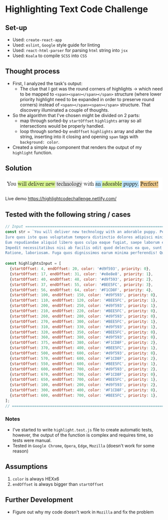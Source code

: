 # Highlighting Text Code Challenge

## Set-up
* Used: `create-react-app`
* Used: `eslint`, `Google` style guide for linting
* Used: `react-html-parser` for parsing `html` string into `jsx`
* Used: `Koala` to compile `SCSS` into `CSS`

## Thought process
* First, I analyzed the task's output:
  * The clue that I got was the round corners of highlights -> which need to be mapped to `<span><span></span></span>` structure (where lower priority highlight need to be expanded in order to preserve round corners) instead of `<span></span><span></span>` structure. That discovery illuminated a couple of thoughts.
* So the algorithm that I've chosen might be divided on 2 parts:
  * map through sorted-by `startOffset` `highlights` array so all intersections would be properly handled.
  * loop through sorted-by `endOffset` `highlights` array and alter the string, inserting into it closing and opening `span` tags with `background: color`.
* Created a simple `App` component that renders the output of my `highlight` function.

## Solution
![Screenshot](screenshot.png)

Live demo https://highlightcodechallenge.netlify.com/

## Tested with the following string / cases
```js
// Input ======================================================================
const str = `You will deliver new technology with an adorable puppy. Perfect! Lorem ipsum dolor, sit amet consectetur adipisicing elit. Exercitationem ex, sunt quae, dicta accusantium quam natus cupiditate perferendis molestias voluptates, dolorem quod? Veritatis temporibus voluptate eos nemo consequatur sunt ipsum.
Iure quos iste quas voluptatum tempora distinctio dolores adipisci minima, voluptates accusamus aspernatur id, recusandae, natus rerum ea ratione perferendis quaerat labore dolorum itaque fuga consectetur. Dolorem natus neque nobis?
Eum repudiandae aliquid libero quos culpa eaque fugiat, saepe laborum enim dolores voluptas suscipit aperiam. Magnam, natus illum in explicabo incidunt numquam, ex provident dicta ipsum, aperiam quod consectetur. Nobis!
Impedit necessitatibus nisi ab facilis odit quod delectus ea quo, sunt laudantium excepturi, reprehenderit amet consectetur tempore sed inventore deserunt dolores cum fugit dolore possimus eos tenetur mollitia. Dolorum, iure!
Ratione, laboriosam. Fuga quos dignissimos earum minima perferendis! Quas possimus ratione sunt, soluta harum perferendis provident accusamus consectetur velit, doloribus quaerat sapiente sed nisi quis laborum incidunt nihil nobis vel!`;

const highlightsInput = [
  {startOffset: 4, endOffset: 20, color: '#d9f593', priority: 0},
  {startOffset: 17, endOffset: 31, color: '#e8e8e8', priority: 1},
  {startOffset: 40, endOffset: 48, color: '#d9f593', priority: 2},
  {startOffset: 37, endOffset: 55, color: '#BEE5FC', priority: 3},
  {startOffset: 56, endOffset: 64, color: '#F1CD8F', priority: 4},
  {startOffset: 100, endOffset: 150, color: '#d9f593', priority: 0},
  {startOffset: 110, endOffset: 120, color: '#BEE5FC', priority: 1},
  {startOffset: 200, endOffset: 250, color: '#d9f593', priority: 1},
  {startOffset: 210, endOffset: 220, color: '#BEE5FC', priority: 0},
  {startOffset: 260, endOffset: 280, color: '#d9f593', priority: 0},
  {startOffset: 270, endOffset: 300, color: '#BEE5FC', priority: 1},
  {startOffset: 310, endOffset: 330, color: '#d9f593', priority: 1},
  {startOffset: 320, endOffset: 350, color: '#BEE5FC', priority: 0},
  {startOffset: 360, endOffset: 380, color: '#d9f593', priority: 0},
  {startOffset: 375, endOffset: 380, color: '#F1CD8F', priority: 2},
  {startOffset: 370, endOffset: 400, color: '#BEE5FC', priority: 1},
  {startOffset: 500, endOffset: 600, color: '#d9f593', priority: 0},
  {startOffset: 570, endOffset: 600, color: '#F1CD8F', priority: 2},
  {startOffset: 550, endOffset: 600, color: '#BEE5FC', priority: 1},
  {startOffset: 600, endOffset: 700, color: '#d9f593', priority: 2},
  {startOffset: 670, endOffset: 700, color: '#F1CD8F', priority: 0},
  {startOffset: 650, endOffset: 700, color: '#BEE5FC', priority: 1},
  {startOffset: 100, endOffset: 200, color: '#d9f593', priority: 2},
  {startOffset: 300, endOffset: 400, color: '#F1CD8F', priority: 0},
  {startOffset: 600, endOffset: 700, color: '#BEE5FC', priority: 1},
];
// ============================================================================
```
### Notes
* I've started to write `highlight.test.js` file to create automatic tests, however, the output of the function is complex and requires time, so tests were manual.
* Tested in `Google Chrome`, `Opera`, `Edge`, `Mozilla` (doesn't work for some reason)

## Assumptions
1. `color` is always HEXx6
2. `endOffset` is always bigger than `startOffset`

## Further Development
* Figure out why my code doesn't work in `Mozilla` and fix the problem
